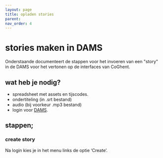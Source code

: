 ```yaml
---
layout: page
title: opladen stories
parent: 
nav_order: 4
---
```


# stories maken in DAMS
Onderstaande documenteert de stappen voor het invoeren van een "story" in de DAMS voor het vertonen op de interfaces van CoGhent. 

## wat heb je nodig? 
- spreadsheet met assets en tijscodes. 
- ondertiteling (in .srt bestand)
- audio (bij voorkeur .mp3 bestand)
- login voor [DAMS](https://dams.collectie.gent).

## stappen; 
### create story 
Na login kies je in het menu links de optie ‘Create’.








